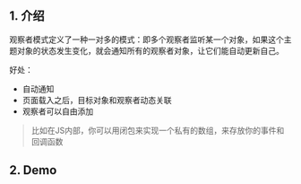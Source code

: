 
## 1. 介绍
观察者模式定义了一种一对多的模式：即多个观察者监听某一个对象，如果这个主题对象的状态发生变化，就会通知所有的观察者对象，让它们能自动更新自己。

好处：
* 自动通知
* 页面载入之后，目标对象和观察者动态关联
* 观察者可以自由添加
> 比如在JS内部，你可以用闭包来实现一个私有的数组，来存放你的事件和回调函数

## 2. Demo